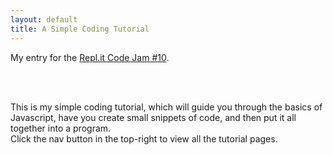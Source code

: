 ```yaml
---
layout: default
title: A Simple Coding Tutorial
---
```


My entry for the [Repl.it Code Jam #10](https://repl.it/talk/announcements/Code-Jam-10/78974).

<br/><br/>

This is my simple coding tutorial, which will guide you through the basics of Javascript, have you create small snippets of code, and then put it all together into a program.\
Click the nav button in the top-right to view all the tutorial pages.

<div id="editor" class="editor"></div>
